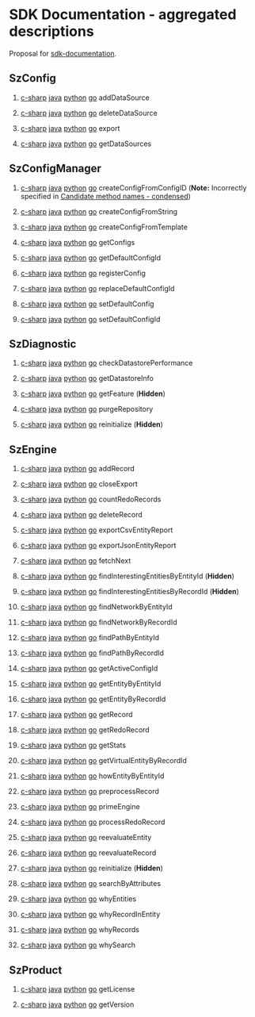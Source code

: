 # SDK Documentation - aggregated descriptions

 Proposal for [sdk-documentation].

## SzConfig

1. [c-sharp](https://garage.senzing.com/sz-sdk-csharp/target/api/Senzing.Sdk.SzConfig.html#Senzing_Sdk_SzConfig_AddDataSource_System_String_)
   [java](https://garage.senzing.com/sz-sdk-java/com/senzing/sdk/SzConfig.html#addDataSource(java.lang.String))
   [python](https://garage.senzing.com/sz-sdk-python/senzing.html#senzing.szconfig.SzConfig.add_data_source)
   [go](https://pkg.go.dev/github.com/senzing-garage/sz-sdk-go-core/szconfig#Szconfig.AddDataSource)
   addDataSource

1. [c-sharp](https://garage.senzing.com/sz-sdk-csharp/target/api/Senzing.Sdk.SzConfig.html#Senzing_Sdk_SzConfig_DeleteDataSource_System_String_)
   [java](https://garage.senzing.com/sz-sdk-java/com/senzing/sdk/SzConfig.html#deleteDataSource(java.lang.String))
   [python](https://garage.senzing.com/sz-sdk-python/senzing.html#senzing.szconfig.SzConfig.delete_data_source)
   [go](https://pkg.go.dev/github.com/senzing-garage/sz-sdk-go-core/szconfig#Szconfig.DeleteDataSource)
   deleteDataSource

1. [c-sharp](https://garage.senzing.com/sz-sdk-csharp/target/api/Senzing.Sdk.SzConfig.html#Senzing_Sdk_SzConfig_Export)
   [java](https://garage.senzing.com/sz-sdk-java/com/senzing/sdk/SzConfig.html#export())
   [python](https://garage.senzing.com/sz-sdk-python/senzing.html#senzing.szconfig.SzConfig.export)
   [go](https://pkg.go.dev/github.com/senzing-garage/sz-sdk-go-core/szconfig#Szconfig.Export)
   export

1. [c-sharp](https://garage.senzing.com/sz-sdk-csharp/target/api/Senzing.Sdk.SzConfig.html#Senzing_Sdk_SzConfig_GetDataSources)
   [java](https://garage.senzing.com/sz-sdk-java/com/senzing/sdk/SzConfig.html#getDataSources())
   [python](https://garage.senzing.com/sz-sdk-python/senzing.html#senzing.szconfig.SzConfig.get_data_sources)
   [go](https://pkg.go.dev/github.com/senzing-garage/sz-sdk-go-core/szconfig#Szconfig.GetDataSources)
   getDataSources

## SzConfigManager

1. [c-sharp](https://garage.senzing.com/sz-sdk-csharp/target/api/Senzing.Sdk.SzConfigManager.html#Senzing_Sdk_SzConfigManager_CreateConfig_System_Int64_)
   [java](https://garage.senzing.com/sz-sdk-java/com/senzing/sdk/SzConfigManager.html#createConfig(long))
   [python](https://garage.senzing.com/sz-sdk-python/senzing.html#senzing.szconfigmanager.SzConfigManager.create_config_from_config_id)
   [go](https://pkg.go.dev/github.com/senzing-garage/sz-sdk-go-core/szconfigmanager#Szconfigmanager.CreateConfigFromConfigID)
   createConfigFromConfigID
   (**Note:** Incorrectly specified in [Candidate method names - condensed])

1. [c-sharp]()
   [java]()
   [python](https://garage.senzing.com/sz-sdk-python/senzing.html#senzing.szconfigmanager.SzConfigManager.create_config_from_string)
   [go](https://pkg.go.dev/github.com/senzing-garage/sz-sdk-go-core/szconfigmanager#Szconfigmanager.CreateConfigFromString)
   createConfigFromString

1. [c-sharp](https://garage.senzing.com/sz-sdk-csharp/target/api/Senzing.Sdk.SzConfigManager.html#Senzing_Sdk_SzConfigManager_CreateConfig_System_String_)
   [java](https://garage.senzing.com/sz-sdk-java/com/senzing/sdk/SzConfigManager.html#createConfig(java.lang.String))
   [python](https://garage.senzing.com/sz-sdk-python/senzing.html#senzing.szconfigmanager.SzConfigManager.create_config_from_template)
   [go](https://pkg.go.dev/github.com/senzing-garage/sz-sdk-go-core/szconfigmanager#Szconfigmanager.CreateConfigFromTemplate)
   createConfigFromTemplate

1. [c-sharp](https://garage.senzing.com/sz-sdk-csharp/target/api/Senzing.Sdk.SzConfigManager.html#Senzing_Sdk_SzConfigManager_GetConfigs)
   [java](https://garage.senzing.com/sz-sdk-java/com/senzing/sdk/SzConfigManager.html#getConfigs())
   [python](https://garage.senzing.com/sz-sdk-python/senzing.html#senzing.szconfigmanager.SzConfigManager.get_configs)
   [go](https://pkg.go.dev/github.com/senzing-garage/sz-sdk-go-core/szconfigmanager#Szconfigmanager.GetConfigs)
   getConfigs

1. [c-sharp](https://garage.senzing.com/sz-sdk-csharp/target/api/Senzing.Sdk.SzConfigManager.html#Senzing_Sdk_SzConfigManager_GetDefaultConfigID)
   [java](https://garage.senzing.com/sz-sdk-java/com/senzing/sdk/SzConfigManager.html#getDefaultConfigId())
   [python](https://garage.senzing.com/sz-sdk-python/senzing.html#senzing.szconfigmanager.SzConfigManager.get_default_config_id)
   [go](https://pkg.go.dev/github.com/senzing-garage/sz-sdk-go-core/szconfigmanager#Szconfigmanager.GetDefaultConfigID)
   getDefaultConfigId

1. [c-sharp](https://garage.senzing.com/sz-sdk-csharp/target/api/Senzing.Sdk.SzConfigManager.html#Senzing_Sdk_SzConfigManager_RegisterConfig_System_String_)
   [java](https://garage.senzing.com/sz-sdk-java/com/senzing/sdk/SzConfigManager.html#registerConfig(java.lang.String))
   [python](https://garage.senzing.com/sz-sdk-python/senzing.html#senzing.szconfigmanager.SzConfigManager.register_config)
   [go](https://pkg.go.dev/github.com/senzing-garage/sz-sdk-go-core/szconfigmanager#Szconfigmanager.RegisterConfig)
   registerConfig

1. [c-sharp](https://garage.senzing.com/sz-sdk-csharp/target/api/Senzing.Sdk.SzConfigManager.html#Senzing_Sdk_SzConfigManager_ReplaceDefaultConfigID_System_Int64_System_Int64_)
   [java](https://garage.senzing.com/sz-sdk-java/com/senzing/sdk/SzConfigManager.html#replaceDefaultConfigId(long,long))
   [python](https://garage.senzing.com/sz-sdk-python/senzing.html#senzing.szconfigmanager.SzConfigManager.replace_default_config_id)
   [go](https://pkg.go.dev/github.com/senzing-garage/sz-sdk-go-core/szconfigmanager#Szconfigmanager.ReplaceDefaultConfigID)
   replaceDefaultConfigId

1. [c-sharp](https://garage.senzing.com/sz-sdk-csharp/target/api/Senzing.Sdk.SzConfigManager.html#Senzing_Sdk_SzConfigManager_SetDefaultConfig_System_String_System_String_)
   [java](https://garage.senzing.com/sz-sdk-java/com/senzing/sdk/SzConfigManager.html#setDefaultConfig(java.lang.String,java.lang.String))
   [python](https://garage.senzing.com/sz-sdk-python/senzing.html#senzing.szconfigmanager.SzConfigManager.set_default_config)
   [go](https://pkg.go.dev/github.com/senzing-garage/sz-sdk-go-core/szconfigmanager#Szconfigmanager.SetDefaultConfig)
   setDefaultConfig

1. [c-sharp](https://garage.senzing.com/sz-sdk-csharp/target/api/Senzing.Sdk.SzConfigManager.html#Senzing_Sdk_SzConfigManager_SetDefaultConfigID_System_Int64_)
   [java](https://garage.senzing.com/sz-sdk-java/com/senzing/sdk/SzConfigManager.html#setDefaultConfigId(long))
   [python](https://garage.senzing.com/sz-sdk-python/senzing.html#senzing.szconfigmanager.SzConfigManager.set_default_config_id)
   [go](https://pkg.go.dev/github.com/senzing-garage/sz-sdk-go-core/szconfigmanager#Szconfigmanager.SetDefaultConfigID)
   setDefaultConfigId

## SzDiagnostic

1. [c-sharp](https://garage.senzing.com/sz-sdk-csharp/target/api/Senzing.Sdk.SzDiagnostic.html#Senzing_Sdk_SzDiagnostic_CheckDatastorePerformance_System_Int32_)
   [java](https://garage.senzing.com/sz-sdk-java/com/senzing/sdk/SzDiagnostic.html#checkDatastorePerformance(int))
   [python](https://garage.senzing.com/sz-sdk-python/senzing.html#senzing.szdiagnostic.SzDiagnostic.check_datastore_performance)
   [go](https://pkg.go.dev/github.com/senzing-garage/sz-sdk-go-core/szdiagnostic#Szdiagnostic.CheckDatastorePerformance)
   checkDatastorePerformance

1. [c-sharp](https://garage.senzing.com/sz-sdk-csharp/target/api/Senzing.Sdk.SzDiagnostic.html#Senzing_Sdk_SzDiagnostic_GetDatastoreInfo)
   [java](https://garage.senzing.com/sz-sdk-java/com/senzing/sdk/SzDiagnostic.html#getDatastoreInfo())
   [python](https://garage.senzing.com/sz-sdk-python/senzing.html#senzing.szdiagnostic.SzDiagnostic.get_datastore_info)
   [go](https://pkg.go.dev/github.com/senzing-garage/sz-sdk-go-core/szdiagnostic#Szdiagnostic.GetDatastoreInfo)
   getDatastoreInfo

1. [c-sharp](https://garage.senzing.com/sz-sdk-csharp/target/api/Senzing.Sdk.SzDiagnostic.html#Senzing_Sdk_SzDiagnostic_GetFeature_System_Int64_)
   [java](https://garage.senzing.com/sz-sdk-java/com/senzing/sdk/SzDiagnostic.html#getFeature(long))
   [python](https://garage.senzing.com/sz-sdk-python/senzing.html#senzing.szdiagnostic.SzDiagnostic.get_feature)
   [go](https://pkg.go.dev/github.com/senzing-garage/sz-sdk-go-core/szdiagnostic#Szdiagnostic.GetFeature)
   getFeature
   (**Hidden**)

1. [c-sharp](https://garage.senzing.com/sz-sdk-csharp/target/api/Senzing.Sdk.SzDiagnostic.html#Senzing_Sdk_SzDiagnostic_PurgeRepository)
   [java](https://garage.senzing.com/sz-sdk-java/com/senzing/sdk/SzDiagnostic.html#purgeRepository())
   [python](https://garage.senzing.com/sz-sdk-python/senzing.html#senzing.szdiagnostic.SzDiagnostic.purge_repository)
   [go](https://pkg.go.dev/github.com/senzing-garage/sz-sdk-go-core/szdiagnostic#Szdiagnostic.PurgeRepository)
   purgeRepository

1. [c-sharp](https://garage.senzing.com/sz-sdk-csharp/target/api/Senzing.Sdk.SzEnvironment.html#Senzing_Sdk_SzEnvironment_Reinitialize_System_Int64_)
   [java](https://garage.senzing.com/sz-sdk-java/com/senzing/sdk/SzEnvironment.html#reinitialize(long))
   [python](https://garage.senzing.com/sz-sdk-python/senzing.html#senzing.szdiagnostic.SzDiagnostic.reinitialize)
   [go](https://pkg.go.dev/github.com/senzing-garage/sz-sdk-go-core/szdiagnostic#Szdiagnostic.Reinitialize)
   reinitialize
   (**Hidden**)

## SzEngine

1. [c-sharp](https://garage.senzing.com/sz-sdk-csharp/target/api/Senzing.Sdk.SzEngine.html#Senzing_Sdk_SzEngine_AddRecord_System_String_System_String_System_String_System_Nullable_Senzing_Sdk_SzFlag__)
   [java](https://garage.senzing.com/sz-sdk-java/com/senzing/sdk/SzEngine.html#addRecord(com.senzing.sdk.SzRecordKey,java.lang.String,java.util.Set))
   [python](https://garage.senzing.com/sz-sdk-python/senzing.html#senzing.szengine.SzEngine.add_record)
   [go](https://pkg.go.dev/github.com/senzing-garage/sz-sdk-go-core/szengine#Szengine.AddRecord)
   addRecord

1. [c-sharp](https://garage.senzing.com/sz-sdk-csharp/target/api/Senzing.Sdk.SzEngine.html#Senzing_Sdk_SzEngine_CloseExport_System_IntPtr_)
   [java](https://garage.senzing.com/sz-sdk-java/com/senzing/sdk/SzEngine.html#closeExport(long))
   [python](https://garage.senzing.com/sz-sdk-python/senzing.html#senzing.szengine.SzEngine.close_export)
   [go](https://pkg.go.dev/github.com/senzing-garage/sz-sdk-go-core/szengine#Szengine.CloseExport)
   closeExport

1. [c-sharp](https://garage.senzing.com/sz-sdk-csharp/target/api/Senzing.Sdk.SzEngine.html#Senzing_Sdk_SzEngine_CountRedoRecords)
   [java](https://garage.senzing.com/sz-sdk-java/com/senzing/sdk/SzEngine.html#countRedoRecords())
   [python](https://garage.senzing.com/sz-sdk-python/senzing.html#senzing.szengine.SzEngine.count_redo_records)
   [go](https://pkg.go.dev/github.com/senzing-garage/sz-sdk-go-core/szengine#Szengine.CountRedoRecords)
   countRedoRecords

1. [c-sharp](https://garage.senzing.com/sz-sdk-csharp/target/api/Senzing.Sdk.SzEngine.html#Senzing_Sdk_SzEngine_DeleteRecord_System_String_System_String_System_Nullable_Senzing_Sdk_SzFlag__)
   [java](https://garage.senzing.com/sz-sdk-java/com/senzing/sdk/SzEngine.html#deleteRecord(com.senzing.sdk.SzRecordKey,java.util.Set))
   [python](https://garage.senzing.com/sz-sdk-python/senzing.html#senzing.szengine.SzEngine.delete_record)
   [go](https://pkg.go.dev/github.com/senzing-garage/sz-sdk-go-core/szengine#Szengine.DeleteRecord)
   deleteRecord

1. [c-sharp](https://garage.senzing.com/sz-sdk-csharp/target/api/Senzing.Sdk.SzEngine.html#Senzing_Sdk_SzEngine_ExportCsvEntityReport_System_String_System_Nullable_Senzing_Sdk_SzFlag__)
   [java](https://garage.senzing.com/sz-sdk-java/com/senzing/sdk/SzEngine.html#exportCsvEntityReport(java.lang.String,java.util.Set))
   [python](https://garage.senzing.com/sz-sdk-python/senzing.html#senzing.szengine.SzEngine.export_csv_entity_report)
   [go](https://pkg.go.dev/github.com/senzing-garage/sz-sdk-go-core/szengine#Szengine.ExportCsvEntityReport)
   exportCsvEntityReport

1. [c-sharp](https://garage.senzing.com/sz-sdk-csharp/target/api/Senzing.Sdk.SzEngine.html#Senzing_Sdk_SzEngine_ExportJsonEntityReport_System_Nullable_Senzing_Sdk_SzFlag__)
   [java](https://garage.senzing.com/sz-sdk-java/com/senzing/sdk/SzEngine.html#exportJsonEntityReport(java.util.Set))
   [python](https://garage.senzing.com/sz-sdk-python/senzing.html#senzing.szengine.SzEngine.export_json_entity_report)
   [go](https://pkg.go.dev/github.com/senzing-garage/sz-sdk-go-core/szengine#Szengine.ExportJSONEntityReport)
   exportJsonEntityReport

1. [c-sharp](https://garage.senzing.com/sz-sdk-csharp/target/api/Senzing.Sdk.SzEngine.html#Senzing_Sdk_SzEngine_FetchNext_System_IntPtr_)
   [java](https://garage.senzing.com/sz-sdk-java/com/senzing/sdk/SzEngine.html#fetchNext(long))
   [python](https://garage.senzing.com/sz-sdk-python/senzing.html#senzing.szengine.SzEngine.fetch_next)
   [go](https://pkg.go.dev/github.com/senzing-garage/sz-sdk-go-core/szengine#Szengine.FetchNext)
   fetchNext

1. [c-sharp](https://garage.senzing.com/sz-sdk-csharp/target/api/Senzing.Sdk.SzEngine.html#Senzing_Sdk_SzEngine_FindInterestingEntities_System_Int64_System_Nullable_Senzing_Sdk_SzFlag__)
   [java](https://garage.senzing.com/sz-sdk-java/com/senzing/sdk/SzEngine.html#findInterestingEntities(long,java.util.Set))
   [python](https://garage.senzing.com/sz-sdk-python/senzing.html#senzing.szengine.SzEngine.find_interesting_entities_by_entity_id)
   [go](https://pkg.go.dev/github.com/senzing-garage/sz-sdk-go-core/szengine#Szengine.FindInterestingEntitiesByEntityID)
   findInterestingEntitiesByEntityId
   (**Hidden**)

1. [c-sharp](https://garage.senzing.com/sz-sdk-csharp/target/api/Senzing.Sdk.SzEngine.html#Senzing_Sdk_SzEngine_FindInterestingEntities_System_String_System_String_System_Nullable_Senzing_Sdk_SzFlag__)
   [java](https://garage.senzing.com/sz-sdk-java/com/senzing/sdk/SzEngine.html#findInterestingEntities(com.senzing.sdk.SzRecordKey,java.util.Set))
   [python](https://garage.senzing.com/sz-sdk-python/senzing.html#senzing.szengine.SzEngine.find_interesting_entities_by_record_id)
   [go](https://pkg.go.dev/github.com/senzing-garage/sz-sdk-go-core/szengine#Szengine.FindInterestingEntitiesByRecordID)
   findInterestingEntitiesByRecordId
   (**Hidden**)

1. [c-sharp](https://garage.senzing.com/sz-sdk-csharp/target/api/Senzing.Sdk.SzEngine.html#Senzing_Sdk_SzEngine_FindNetwork_System_Collections_Generic_ISet_System_Int64__System_Int32_System_Int32_System_Int32_System_Nullable_Senzing_Sdk_SzFlag__)
   [java](https://garage.senzing.com/sz-sdk-java/com/senzing/sdk/SzEngine.html#findNetwork(com.senzing.sdk.SzEntityIds,int,int,int,java.util.Set))
   [python](https://garage.senzing.com/sz-sdk-python/senzing.html#senzing.szengine.SzEngine.find_network_by_entity_id)
   [go](https://pkg.go.dev/github.com/senzing-garage/sz-sdk-go-core/szengine#Szengine.FindNetworkByEntityID)
   findNetworkByEntityId

1. [c-sharp](https://garage.senzing.com/sz-sdk-csharp/target/api/Senzing.Sdk.SzEngine.html#Senzing_Sdk_SzEngine_FindNetwork_System_Collections_Generic_ISet_System_ValueTuple_System_String_System_String___System_Int32_System_Int32_System_Int32_System_Nullable_Senzing_Sdk_SzFlag__)
   [java](https://garage.senzing.com/sz-sdk-java/com/senzing/sdk/SzEngine.html#findNetwork(com.senzing.sdk.SzRecordKeys,int,int,int,java.util.Set))
   [python](https://garage.senzing.com/sz-sdk-python/senzing.html#senzing.szengine.SzEngine.find_network_by_record_id)
   [go](https://pkg.go.dev/github.com/senzing-garage/sz-sdk-go-core/szengine#Szengine.FindNetworkByRecordID)
   findNetworkByRecordId

1. [c-sharp](https://garage.senzing.com/sz-sdk-csharp/target/api/Senzing.Sdk.SzEngine.html#Senzing_Sdk_SzEngine_FindPath_System_Int64_System_Int64_System_Int32_System_Collections_Generic_ISet_System_Int64__System_Collections_Generic_ISet_System_String__System_Nullable_Senzing_Sdk_SzFlag__)
   [java](https://garage.senzing.com/sz-sdk-java/com/senzing/sdk/SzEngine.html#findPath(long,long,int,com.senzing.sdk.SzEntityIds,java.util.Set,java.util.Set))
   [python](https://garage.senzing.com/sz-sdk-python/senzing.html#senzing.szengine.SzEngine.find_path_by_entity_id)
   [go](https://pkg.go.dev/github.com/senzing-garage/sz-sdk-go-core/szengine#Szengine.FindPathByEntityID)
   findPathByEntityId

1. [c-sharp](https://garage.senzing.com/sz-sdk-csharp/target/api/Senzing.Sdk.SzEngine.html#Senzing_Sdk_SzEngine_FindPath_System_String_System_String_System_String_System_String_System_Int32_System_Collections_Generic_ISet_System_ValueTuple_System_String_System_String___System_Collections_Generic_ISet_System_String__System_Nullable_Senzing_Sdk_SzFlag__)
   [java](https://garage.senzing.com/sz-sdk-java/com/senzing/sdk/SzEngine.html#findPath(com.senzing.sdk.SzRecordKey,com.senzing.sdk.SzRecordKey,int,com.senzing.sdk.SzRecordKeys,java.util.Set,java.util.Set))
   [python](https://garage.senzing.com/sz-sdk-python/senzing.html#senzing.szengine.SzEngine.find_path_by_record_id)
   [go](https://pkg.go.dev/github.com/senzing-garage/sz-sdk-go-core/szengine#Szengine.FindPathByRecordID)
   findPathByRecordId

1. [c-sharp](https://garage.senzing.com/sz-sdk-csharp/target/api/Senzing.Sdk.SzEnvironment.html#Senzing_Sdk_SzEnvironment_GetActiveConfigID)
   [java](https://garage.senzing.com/sz-sdk-java/com/senzing/sdk/SzEnvironment.html#getActiveConfigId())
   [python](https://garage.senzing.com/sz-sdk-python/senzing.html#senzing.szengine.SzEngine.get_active_config_id)
   [go](https://pkg.go.dev/github.com/senzing-garage/sz-sdk-go-core/szengine#Szengine.GetActiveConfigID)
   getActiveConfigId

1. [c-sharp](https://garage.senzing.com/sz-sdk-csharp/target/api/Senzing.Sdk.SzEngine.html#Senzing_Sdk_SzEngine_GetEntity_System_Int64_System_Nullable_Senzing_Sdk_SzFlag__)
   [java](https://garage.senzing.com/sz-sdk-java/com/senzing/sdk/SzEngine.html#getEntity(long,java.util.Set))
   [python](https://garage.senzing.com/sz-sdk-python/senzing.html#senzing.szengine.SzEngine.get_entity_by_entity_id)
   [go](https://pkg.go.dev/github.com/senzing-garage/sz-sdk-go-core/szengine#Szengine.GetEntityByEntityID)
   getEntityByEntityId

1. [c-sharp](https://garage.senzing.com/sz-sdk-csharp/target/api/Senzing.Sdk.SzEngine.html#Senzing_Sdk_SzEngine_GetEntity_System_String_System_String_System_Nullable_Senzing_Sdk_SzFlag__)
   [java](https://garage.senzing.com/sz-sdk-java/com/senzing/sdk/SzEngine.html#getEntity(com.senzing.sdk.SzRecordKey,java.util.Set))
   [python](https://garage.senzing.com/sz-sdk-python/senzing.html#senzing.szengine.SzEngine.get_entity_by_record_id)
   [go](https://pkg.go.dev/github.com/senzing-garage/sz-sdk-go-core/szengine#Szengine.GetEntityByRecordID)
   getEntityByRecordId

1. [c-sharp](https://garage.senzing.com/sz-sdk-csharp/target/api/Senzing.Sdk.SzEngine.html#Senzing_Sdk_SzEngine_GetRecord_System_String_System_String_System_Nullable_Senzing_Sdk_SzFlag__)
   [java](https://garage.senzing.com/sz-sdk-java/com/senzing/sdk/SzEngine.html#getRecord(com.senzing.sdk.SzRecordKey,java.util.Set))
   [python](https://garage.senzing.com/sz-sdk-python/senzing.html#senzing.szengine.SzEngine.get_record)
   [go](https://pkg.go.dev/github.com/senzing-garage/sz-sdk-go-core/szengine#Szengine.GetRecord)
   getRecord

1. [c-sharp](https://garage.senzing.com/sz-sdk-csharp/target/api/Senzing.Sdk.SzEngine.html#Senzing_Sdk_SzEngine_GetRedoRecord)
   [java](https://garage.senzing.com/sz-sdk-java/com/senzing/sdk/SzEngine.html#getRedoRecord())
   [python](https://garage.senzing.com/sz-sdk-python/senzing.html#senzing.szengine.SzEngine.get_redo_record)
   [go](https://pkg.go.dev/github.com/senzing-garage/sz-sdk-go-core/szengine#Szengine.GetRedoRecord)
   getRedoRecord

1. [c-sharp](https://garage.senzing.com/sz-sdk-csharp/target/api/Senzing.Sdk.SzEngine.html#Senzing_Sdk_SzEngine_GetStats)
   [java](https://garage.senzing.com/sz-sdk-java/com/senzing/sdk/SzEngine.html#getStats())
   [python](https://garage.senzing.com/sz-sdk-python/senzing.html#senzing.szengine.SzEngine.get_stats)
   [go](https://pkg.go.dev/github.com/senzing-garage/sz-sdk-go-core/szengine#Szengine.GetStats)
   getStats

1. [c-sharp](https://garage.senzing.com/sz-sdk-csharp/target/api/Senzing.Sdk.SzEngine.html#Senzing_Sdk_SzEngine_GetVirtualEntity_System_Collections_Generic_ISet_System_ValueTuple_System_String_System_String___System_Nullable_Senzing_Sdk_SzFlag__)
   [java](https://garage.senzing.com/sz-sdk-java/com/senzing/sdk/SzEngine.html#getVirtualEntity(java.util.Set,java.util.Set))
   [python](https://garage.senzing.com/sz-sdk-python/senzing.html#senzing.szengine.SzEngine.get_virtual_entity_by_record_id)
   [go](https://pkg.go.dev/github.com/senzing-garage/sz-sdk-go-core/szengine#Szengine.GetVirtualEntityByRecordID)
   getVirtualEntityByRecordId

1. [c-sharp](https://garage.senzing.com/sz-sdk-csharp/target/api/Senzing.Sdk.SzEngine.html#Senzing_Sdk_SzEngine_HowEntity_System_Int64_System_Nullable_Senzing_Sdk_SzFlag__)
   [java](https://garage.senzing.com/sz-sdk-java/com/senzing/sdk/SzEngine.html#howEntity(long,java.util.Set))
   [python](https://garage.senzing.com/sz-sdk-python/senzing.html#senzing.szengine.SzEngine.how_entity_by_entity_id)
   [go](https://pkg.go.dev/github.com/senzing-garage/sz-sdk-go-core/szengine#Szengine.HowEntityByEntityID)
   howEntityByEntityId

1. [c-sharp](https://garage.senzing.com/sz-sdk-csharp/target/api/Senzing.Sdk.SzEngine.html#Senzing_Sdk_SzEngine_PreprocessRecord_System_String_System_Nullable_Senzing_Sdk_SzFlag__)
   [java](https://garage.senzing.com/sz-sdk-java/com/senzing/sdk/SzEngine.html#preprocessRecord(java.lang.String,java.util.Set))
   [python](https://garage.senzing.com/sz-sdk-python/senzing.html#senzing.szengine.SzEngine.preprocess_record)
   [go](https://pkg.go.dev/github.com/senzing-garage/sz-sdk-go-core/szengine#Szengine.PreprocessRecord)
   preprocessRecord

1. [c-sharp](https://garage.senzing.com/sz-sdk-csharp/target/api/Senzing.Sdk.SzEngine.html#Senzing_Sdk_SzEngine_PrimeEngine)
   [java](https://garage.senzing.com/sz-sdk-java/com/senzing/sdk/SzEngine.html#primeEngine())
   [python](https://garage.senzing.com/sz-sdk-python/senzing.html#senzing.szengine.SzEngine.prime_engine)
   [go](https://pkg.go.dev/github.com/senzing-garage/sz-sdk-go-core/szengine#Szengine.PrimeEngine)
   primeEngine

1. [c-sharp](https://garage.senzing.com/sz-sdk-csharp/target/api/Senzing.Sdk.SzEngine.html#Senzing_Sdk_SzEngine_ProcessRedoRecord_System_String_System_Nullable_Senzing_Sdk_SzFlag__)
   [java](https://garage.senzing.com/sz-sdk-java/com/senzing/sdk/SzEngine.html#processRedoRecord(java.lang.String,java.util.Set))
   [python](https://garage.senzing.com/sz-sdk-python/senzing.html#senzing.szengine.SzEngine.process_redo_record)
   [go](https://pkg.go.dev/github.com/senzing-garage/sz-sdk-go-core/szengine#Szengine.ProcessRedoRecord)
   processRedoRecord

1. [c-sharp](https://garage.senzing.com/sz-sdk-csharp/target/api/Senzing.Sdk.SzEngine.html#Senzing_Sdk_SzEngine_ReevaluateEntity_System_Int64_System_Nullable_Senzing_Sdk_SzFlag__)
   [java](https://garage.senzing.com/sz-sdk-java/com/senzing/sdk/SzEngine.html#reevaluateEntity(long,java.util.Set))
   [python](https://garage.senzing.com/sz-sdk-python/senzing.html#senzing.szengine.SzEngine.reevaluate_entity)
   [go](https://pkg.go.dev/github.com/senzing-garage/sz-sdk-go-core/szengine#Szengine.ReevaluateEntity)
   reevaluateEntity

1. [c-sharp](https://garage.senzing.com/sz-sdk-csharp/target/api/Senzing.Sdk.SzEngine.html#Senzing_Sdk_SzEngine_ReevaluateRecord_System_String_System_String_System_Nullable_Senzing_Sdk_SzFlag__)
   [java](https://garage.senzing.com/sz-sdk-java/com/senzing/sdk/SzEngine.html#reevaluateRecord(com.senzing.sdk.SzRecordKey,java.util.Set))
   [python](https://garage.senzing.com/sz-sdk-python/senzing.html#senzing.szengine.SzEngine.reevaluate_record)
   [go](https://pkg.go.dev/github.com/senzing-garage/sz-sdk-go-core/szengine#Szengine.ReevaluateRecord)
   reevaluateRecord

1. [c-sharp](https://garage.senzing.com/sz-sdk-csharp/target/api/Senzing.Sdk.SzEnvironment.html#Senzing_Sdk_SzEnvironment_Reinitialize_System_Int64_)
   [java](https://garage.senzing.com/sz-sdk-java/com/senzing/sdk/SzEnvironment.html#reinitialize(long))
   [python](https://garage.senzing.com/sz-sdk-python/senzing.html#senzing.szengine.SzEngine.reinitialize)
   [go](https://pkg.go.dev/github.com/senzing-garage/sz-sdk-go-core/szengine#Szengine.Reinitialize)
   reinitialize
   (**Hidden**)

1. [c-sharp](https://garage.senzing.com/sz-sdk-csharp/target/api/Senzing.Sdk.SzEngine.html#Senzing_Sdk_SzEngine_SearchByAttributes_System_String_System_String_System_Nullable_Senzing_Sdk_SzFlag__)
   [java](https://garage.senzing.com/sz-sdk-java/com/senzing/sdk/SzEngine.html#searchByAttributes(java.lang.String,java.lang.String,java.util.Set))
   [python](https://garage.senzing.com/sz-sdk-python/senzing.html#senzing.szengine.SzEngine.search_by_attributes)
   [go](https://pkg.go.dev/github.com/senzing-garage/sz-sdk-go-core/szengine#Szengine.SearchByAttributes)
   searchByAttributes

1. [c-sharp](https://garage.senzing.com/sz-sdk-csharp/target/api/Senzing.Sdk.SzEngine.html#Senzing_Sdk_SzEngine_WhyEntities_System_Int64_System_Int64_System_Nullable_Senzing_Sdk_SzFlag__)
   [java](https://garage.senzing.com/sz-sdk-java/com/senzing/sdk/SzEngine.html#whyEntities(long,long,java.util.Set))
   [python](https://garage.senzing.com/sz-sdk-python/senzing.html#senzing.szengine.SzEngine.why_entities)
   [go](https://pkg.go.dev/github.com/senzing-garage/sz-sdk-go-core/szengine#Szengine.WhyEntities)
   whyEntities

1. [c-sharp](https://garage.senzing.com/sz-sdk-csharp/target/api/Senzing.Sdk.SzEngine.html#Senzing_Sdk_SzEngine_WhyRecordInEntity_System_String_System_String_System_Nullable_Senzing_Sdk_SzFlag__)
   [java](https://garage.senzing.com/sz-sdk-java/com/senzing/sdk/SzEngine.html#whyRecordInEntity(com.senzing.sdk.SzRecordKey,java.util.Set))
   [python](https://garage.senzing.com/sz-sdk-python/senzing.html#senzing.szengine.SzEngine.why_record_in_entity)
   [go](https://pkg.go.dev/github.com/senzing-garage/sz-sdk-go-core/szengine#Szengine.WhyRecordInEntity)
   whyRecordInEntity

1. [c-sharp](https://garage.senzing.com/sz-sdk-csharp/target/api/Senzing.Sdk.SzEngine.html#Senzing_Sdk_SzEngine_WhyRecords_System_String_System_String_System_String_System_String_System_Nullable_Senzing_Sdk_SzFlag__)
   [java](https://garage.senzing.com/sz-sdk-java/com/senzing/sdk/SzEngine.html#whyRecords(com.senzing.sdk.SzRecordKey,com.senzing.sdk.SzRecordKey,java.util.Set))
   [python](https://garage.senzing.com/sz-sdk-python/senzing.html#senzing.szengine.SzEngine.why_records)
   [go](https://pkg.go.dev/github.com/senzing-garage/sz-sdk-go-core/szengine#Szengine.WhyRecords)
   whyRecords

1. [c-sharp](https://garage.senzing.com/sz-sdk-csharp/target/api/Senzing.Sdk.SzEngine.html#Senzing_Sdk_SzEngine_WhySearch_System_String_System_Int64_System_String_System_Nullable_Senzing_Sdk_SzFlag__)
   [java](https://garage.senzing.com/sz-sdk-java/com/senzing/sdk/SzEngine.html#whySearch(java.lang.String,long,java.lang.String,java.util.Set))
   [python](https://garage.senzing.com/sz-sdk-python/senzing.html#senzing.szengine.SzEngine.why_search)
   [go](https://pkg.go.dev/github.com/senzing-garage/sz-sdk-go-core/szengine#Szengine.WhySearch)
   whySearch

## SzProduct

1. [c-sharp](https://garage.senzing.com/sz-sdk-csharp/target/api/Senzing.Sdk.SzProduct.html#Senzing_Sdk_SzProduct_GetLicense)
   [java](https://garage.senzing.com/sz-sdk-java/com/senzing/sdk/SzProduct.html#getLicense())
   [python](https://garage.senzing.com/sz-sdk-python/senzing.html#senzing.szproduct.SzProduct.get_license)
   [go](https://pkg.go.dev/github.com/senzing-garage/sz-sdk-go-core/szproduct#Szproduct.GetLicense)
   getLicense

1. [c-sharp](https://garage.senzing.com/sz-sdk-csharp/target/api/Senzing.Sdk.SzProduct.html#Senzing_Sdk_SzProduct_GetVersion)
   [java](https://garage.senzing.com/sz-sdk-java/com/senzing/sdk/SzProduct.html#getVersion())
   [python](https://garage.senzing.com/sz-sdk-python/senzing.html#senzing.szproduct.SzProduct.get_version)
   [go](https://pkg.go.dev/github.com/senzing-garage/sz-sdk-go-core/szproduct#Szproduct.GetVersion)
   getVersion

[Candidate method names - condensed]: https://github.com/senzing-garage/knowledge-base/blob/main/proposals/SDKs-for-V4/canonical-names-condensed.md
[sdk-documentation]: README.md
